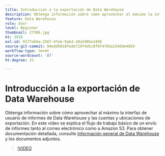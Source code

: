 ```yaml
---
title: Introducción a la exportación de Data Warehouse
description: Obtenga información sobre cómo aprovechar al máximo la interfaz de usuario de informes de Data Warehouse y las cuentas y ubicaciones de exportación. En este vídeo se explica el flujo de trabajo básico de un envío de informes tanto al correo electrónico como a Amazon S3.
feature: Data Warehouse
role: User
level: Beginner
thumbnail: 27306.jpg
kt: 2916
exl-id: 917fa84a-256f-4feb-9ab4-10a5905e2456
source-git-commit: 94edd5018fede719f4d5c8f07479da15469e4859
workflow-type: tm+mt
source-wordcount: '87'
ht-degree: 1%

---
```


# Introducción a la exportación de Data Warehouse

Obtenga información sobre cómo aprovechar al máximo la interfaz de usuario de informes de Data Warehouse y las cuentas y ubicaciones de exportación. En este vídeo se explica el flujo de trabajo básico de un envío de informes tanto al correo electrónico como a Amazon S3. Para obtener documentación detallada, consulte [Información general de Data Warehouse](https://experienceleague.adobe.com/docs/analytics/export/data-warehouse/data-warehouse.html?lang=es) y los documentos adjuntos.

>[!VIDEO](https://video.tv.adobe.com/v/27306/?quality=12&learn=on)
